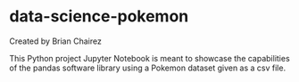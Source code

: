 # data-science-pokemon

Created by Brian Chairez

This Python project Jupyter Notebook is meant to showcase the capabilities of the pandas software library using a Pokemon dataset given as a csv file.

